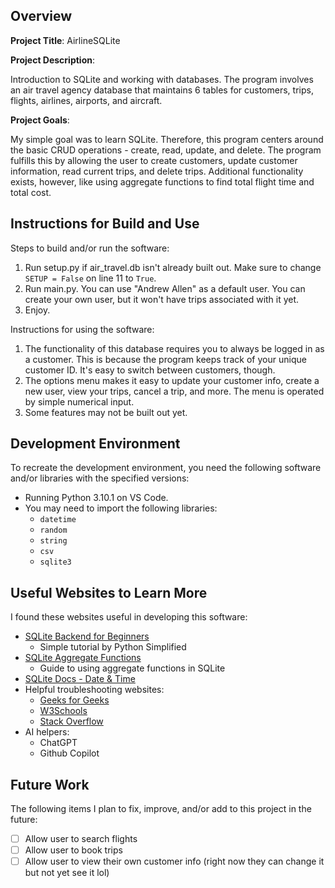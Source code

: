 ## Overview

**Project Title**: AirlineSQLite

**Project Description**:

Introduction to SQLite and working with databases. The program involves an air travel agency database that maintains 6 tables for customers, trips, flights, airlines, airports, and aircraft.

**Project Goals**:

My simple goal was to learn SQLite. Therefore, this program centers around the basic CRUD operations - create, read, update, and delete. The program fulfills this by allowing the user to create customers, update customer information, read current trips, and delete trips. Additional functionality exists, however, like using aggregate functions to find total flight time and total cost.

## Instructions for Build and Use

Steps to build and/or run the software:

1. Run setup.py if air_travel.db isn't already built out. Make sure to change `SETUP = False` on line 11 to `True`.
2. Run main.py. You can use "Andrew Allen" as a default user. You can create your own user, but it won't have trips associated with it yet.
3. Enjoy.

Instructions for using the software:

1. The functionality of this database requires you to always be logged in as a customer. This is because the program keeps track of your unique customer ID. It's easy to switch between customers, though.
2. The options menu makes it easy to update your customer info, create a new user, view your trips, cancel a trip, and more. The menu is operated by simple numerical input.
3. Some features may not be built out yet.

## Development Environment

To recreate the development environment, you need the following software and/or libraries with the specified versions:

- Running Python 3.10.1 on VS Code.
- You may need to import the following libraries:
  - `datetime`
  - `random`
  - `string`
  - `csv`
  - `sqlite3`

## Useful Websites to Learn More

I found these websites useful in developing this software:

- [SQLite Backend for Beginners](https://www.youtube.com/watch?v=Ohj-CqALrwk)
  - Simple tutorial by Python Simplified
- [SQLite Aggregate Functions](https://www.sqlitetutorial.net/sqlite-aggregate-functions/)
  - Guide to using aggregate functions in SQLite
- [SQLite Docs - Date & Time](https://www.sqlite.org/lang_datefunc.html)
- Helpful troubleshooting websites:
  - [Geeks for Geeks](geeksforgeeks.org)
  - [W3Schools](w3schools.com)
  - [Stack Overflow](stackoverflow.com)
- AI helpers:
  - ChatGPT
  - Github Copilot

## Future Work

The following items I plan to fix, improve, and/or add to this project in the future:

- [ ] Allow user to search flights
- [ ] Allow user to book trips
- [ ] Allow user to view their own customer info (right now they can change it but not yet see it lol)
